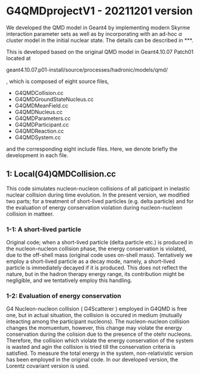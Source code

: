# G4QMDprojectV1 - 20211201 version

We developed the QMD model in Geant4 by implementing modern Skyrme interaction parameter sets as well as by incorporating with an ad-hoc $\alpha$ cluster model in the initial nuclear state. The details can be described in ***.

This is developed based on the original QMD model in Geant4.10.07 Patch01 located at

geant4.10.07.p01-install/source/processes/hadronic/models/qmd/

, which is composed of eight source files,

- G4QMDCollision.cc
- G4QMDGroundStateNucleus.cc
- G4QMDMeanField.cc
- G4QMDNucleus.cc
- G4QMDParameters.cc
- G4QMDParticipant.cc
- G4QMDReaction.cc
- G4QMDSystem.cc

and the corresponding eight include files. Here, we denote briefly the development in each file.

## 1: Local(G4)QMDCollision.cc 
This code simulates nucleon-nucleon collisions of all paticipant in inelastic nuclear collision during time evolution.
In the present version, we modified two parts; for a treatment of short-lived particles (e.g. delta particle) and for the evaluation of energy conservation violation during nucleon-nucleon collision in matteer.

### 1-1: A short-lived particle 
Original code; when a short-lived particle (delta particle etc.) is produced in the nucleon-nucleon collision phase, the energy conservation is violated, due to the off-shell mass (original code uses on-shell mass). Tentatively we employ a short-lived particle as a decay mode, namely, a short-lived particle is immediately decayed if it is produced. This does not reflect the nature, but in the hadron therapy energy range, its contribution might be negligible, and we tentatively employ this handling.

### 1-2: Evaluation of energy conservation
G4 Nucleon-nucleon collision ( G4Scatterer ) employed in G4QMD is free one, but in actual situation, the collision is occured in medium (mutually inteacting among the participant nucleons). The nucleon-nucleon collision changes the momuentum, however, this change may violate the energy conservation during the colision due to the presence of the otehr nucleons. Therefore, the collision which violate the energy conservation of the system is wasted and agin the collision is tried till the conservation criteria is satisfied. To measure the total energy in the system, non-relativistic version has been employed in the original code. 
In our developed version, the Lorentz covariant version is used.

